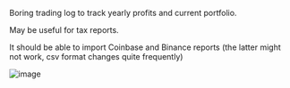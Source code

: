 Boring trading log to track yearly profits and current portfolio.

May be useful for tax reports.

It should be able to import Coinbase and Binance reports (the latter might not work, csv format changes quite frequently)

![image](https://user-images.githubusercontent.com/5829628/140544438-e9e9d85e-3d07-4f57-ab7b-1748bb54a0ea.jpg)
